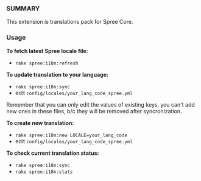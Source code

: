 ### SUMMARY

This extension is translations pack for Spree Core.


### Usage

**To fetch latest Spree locale file:**

* `rake spree:i18n:refresh`

**To update translation to your language:**

* `rake spree:i18n:sync`
* edit `config/locales/your_lang_code_spree.yml`

Remember that you can only edit the values of existing keys, you can't add new ones in these files, b/c they will be removed after syncronization.

**To create new translation:**

* `rake spree:i18n:new LOCALE=your_lang_code`
* edit `config/locales/your_lang_code_spree.yml`

**To check current translation status:**

* `rake spree:i18n:sync`
* `rake spree:i18n:stats`

